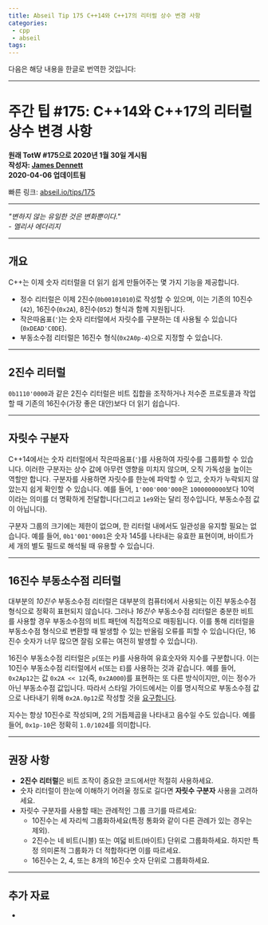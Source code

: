 ```yaml
---
title: Abseil Tip 175 C++14와 C++17의 리터럴 상수 변경 사항
categories:
 - cpp
 - abseil
tags:
---
```


다음은 해당 내용을 한글로 번역한 것입니다:

---

# 주간 팁 #175: C++14와 C++17의 리터럴 상수 변경 사항

**원래 TotW #175으로 2020년 1월 30일 게시됨**  
**작성자: [James Dennett](mailto:jdennett@google.com)**  
**2020-04-06 업데이트됨**

빠른 링크: [abseil.io/tips/175](https://abseil.io/tips/175)

---

*"변하지 않는 유일한 것은 변화뿐이다."*  
*- 멜리사 에더리지*

---

## 개요

C++는 이제 숫자 리터럴을 더 읽기 쉽게 만들어주는 몇 가지 기능을 제공합니다.

- 정수 리터럴은 이제 2진수(`0b00101010`)로 작성할 수 있으며, 이는 기존의 10진수(`42`), 16진수(`0x2A`), 8진수(`052`) 형식과 함께 지원됩니다.
- 작은따옴표(`'`)는 숫자 리터럴에서 자릿수를 구분하는 데 사용될 수 있습니다 (`0xDEAD'C0DE`).
- 부동소수점 리터럴은 16진수 형식(`0x2A0p-4`)으로 지정할 수 있습니다.

---

## 2진수 리터럴

`0b1110'0000`과 같은 2진수 리터럴은 비트 집합을 조작하거나 저수준 프로토콜과 작업할 때 기존의 16진수(가장 좋은 대안)보다 더 읽기 쉽습니다.

---

## 자릿수 구분자

C++14에서는 숫자 리터럴에서 작은따옴표(`'`)를 사용하여 자릿수를 그룹화할 수 있습니다. 이러한 구분자는 상수 값에 아무런 영향을 미치지 않으며, 오직 가독성을 높이는 역할만 합니다. 구분자를 사용하면 자릿수를 한눈에 파악할 수 있고, 숫자가 누락되지 않았는지 쉽게 확인할 수 있습니다. 예를 들어, `1'000'000'000`은 `1000000000`보다 10억이라는 의미를 더 명확하게 전달합니다(그리고 `1e9`와는 달리 정수입니다, 부동소수점 값이 아닙니다).

구분자 그룹의 크기에는 제한이 없으며, 한 리터럴 내에서도 일관성을 유지할 필요는 없습니다. 예를 들어, `0b1'001'0001`은 숫자 145를 나타내는 유효한 표현이며, 바이트가 세 개의 별도 필드로 해석될 때 유용할 수 있습니다.

---

## 16진수 부동소수점 리터럴

대부분의 *10진수* 부동소수점 리터럴은 대부분의 컴퓨터에서 사용되는 이진 부동소수점 형식으로 정확히 표현되지 않습니다. 그러나 *16진수* 부동소수점 리터럴은 충분한 비트를 사용할 경우 부동소수점의 비트 패턴에 직접적으로 매핑됩니다. 이를 통해 리터럴을 부동소수점 형식으로 변환할 때 발생할 수 있는 반올림 오류를 피할 수 있습니다(단, 16진수 숫자가 너무 많으면 잘림 오류는 여전히 발생할 수 있습니다).

16진수 부동소수점 리터럴은 `p`(또는 `P`)를 사용하여 유효숫자와 지수를 구분합니다. 이는 10진수 부동소수점 리터럴에서 `e`(또는 `E`)를 사용하는 것과 같습니다. 예를 들어, `0x2Ap12`는 값 `0x2A << 12`(즉, `0x2A000`)를 표현하는 또 다른 방식이지만, 이는 정수가 아닌 부동소수점 값입니다. 따라서 스타일 가이드에서는 이를 명시적으로 부동소수점 값으로 나타내기 위해 `0x2A.0p12`로 작성할 것을 [요구합니다](https://google.github.io/styleguide/cppguide.html#Floating_Literals).

지수는 항상 10진수로 작성되며, 2의 거듭제곱을 나타내고 음수일 수도 있습니다. 예를 들어, `0x1p-10`은 정확히 `1.0/1024`를 의미합니다.

---

## 권장 사항

- **2진수 리터럴**은 비트 조작이 중요한 코드에서만 적절히 사용하세요.
- 숫자 리터럴이 한눈에 이해하기 어려울 정도로 길다면 **자릿수 구분자** 사용을 고려하세요.
- 자릿수 구분자를 사용할 때는 관례적인 그룹 크기를 따르세요:
  - 10진수는 세 자리씩 그룹화하세요(특정 통화와 같이 다른 관례가 있는 경우는 제외).
  - 2진수는 네 비트(니블) 또는 여덟 비트(바이트) 단위로 그룹화하세요. 하지만 특정 의미론적 그룹화가 더 적합하다면 이를 따르세요.
  - 16진수는 2, 4, 또는 8개의 16진수 숫자 단위로 그룹화하세요.

---

## 추가 자료

- 